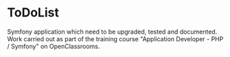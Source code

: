 ToDoList
========

Symfony application which need to be upgraded, tested and documented.  
Work carried out as part of the training course "Application Developer - PHP / Symfony" on OpenClassrooms.
